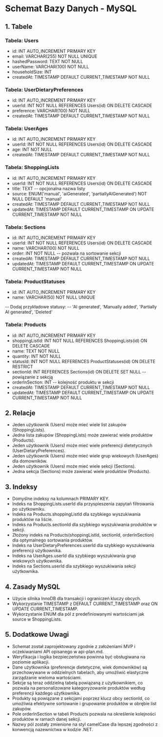 # Schemat Bazy Danych - MySQL

## 1. Tabele

### Tabela: Users
- id: INT AUTO_INCREMENT PRIMARY KEY
- email: VARCHAR(255) NOT NULL UNIQUE
- hashedPassword: TEXT NOT NULL
- userName: VARCHAR(100) NOT NULL
- householdSize: INT
- createdAt: TIMESTAMP DEFAULT CURRENT_TIMESTAMP NOT NULL

### Tabela: UserDietaryPreferences
- id: INT AUTO_INCREMENT PRIMARY KEY
- userId: INT NOT NULL REFERENCES Users(id) ON DELETE CASCADE
- preference: VARCHAR(100) NOT NULL
- createdAt: TIMESTAMP DEFAULT CURRENT_TIMESTAMP NOT NULL

### Tabela: UserAges
- id: INT AUTO_INCREMENT PRIMARY KEY
- userId: INT NOT NULL REFERENCES Users(id) ON DELETE CASCADE
- age: INT NOT NULL
- createdAt: TIMESTAMP DEFAULT CURRENT_TIMESTAMP NOT NULL

### Tabela: ShoppingLists
- id: INT AUTO_INCREMENT PRIMARY KEY
- userId: INT NOT NULL REFERENCES Users(id) ON DELETE CASCADE
- title: TEXT -- opcjonalna nazwa listy
- source: ENUM('manual', 'aiGenerated', 'partiallyAIGenerated') NOT NULL DEFAULT 'manual'
- createdAt: TIMESTAMP DEFAULT CURRENT_TIMESTAMP NOT NULL
- updatedAt: TIMESTAMP DEFAULT CURRENT_TIMESTAMP ON UPDATE CURRENT_TIMESTAMP NOT NULL

### Tabela: Sections
- id: INT AUTO_INCREMENT PRIMARY KEY
- userId: INT NOT NULL REFERENCES Users(id) ON DELETE CASCADE
- name: VARCHAR(100) NOT NULL
- order: INT NOT NULL -- pozwala na sortowanie sekcji
- createdAt: TIMESTAMP DEFAULT CURRENT_TIMESTAMP NOT NULL
- updatedAt: TIMESTAMP DEFAULT CURRENT_TIMESTAMP ON UPDATE CURRENT_TIMESTAMP NOT NULL

### Tabela: ProductStatuses
- id: INT AUTO_INCREMENT PRIMARY KEY
- name: VARCHAR(50) NOT NULL UNIQUE

-- Dodaj przykładowe statusy: 
-- 'AI generated', 'Manually added', 'Partially AI generated', 'Deleted'

### Tabela: Products
- id: INT AUTO_INCREMENT PRIMARY KEY
- shoppingListId: INT NOT NULL REFERENCES ShoppingLists(id) ON DELETE CASCADE
- name: TEXT NOT NULL
- quantity: INT NOT NULL
- statusId: INT NOT NULL REFERENCES ProductStatuses(id) ON DELETE RESTRICT
- sectionId: INT REFERENCES Sections(id) ON DELETE SET NULL -- powiązanie z sekcją
- orderInSection: INT -- kolejność produktu w sekcji
- createdAt: TIMESTAMP DEFAULT CURRENT_TIMESTAMP NOT NULL
- updatedAt: TIMESTAMP DEFAULT CURRENT_TIMESTAMP ON UPDATE CURRENT_TIMESTAMP NOT NULL

## 2. Relacje
- Jeden użytkownik (Users) może mieć wiele list zakupów (ShoppingLists).
- Jedna lista zakupów (ShoppingLists) może zawierać wiele produktów (Products).
- Jeden użytkownik (Users) może mieć wiele preferencji dietetycznych (UserDietaryPreferences).
- Jeden użytkownik (Users) może mieć wiele grup wiekowych (UserAges) dla domowników.
- Jeden użytkownik (Users) może mieć wiele sekcji (Sections).
- Jedna sekcja (Sections) może zawierać wiele produktów (Products).

## 3. Indeksy
- Domyślne indeksy na kolumnach PRIMARY KEY.
- Indeks na ShoppingLists.userId dla przyspieszenia zapytań filtrowania po użytkowniku.
- Indeks na Products.shoppingListId dla szybkiego wyszukiwania produktów na liście.
- Indeks na Products.sectionId dla szybkiego wyszukiwania produktów w sekcji.
- Złożony indeks na Products(shoppingListId, sectionId, orderInSection) dla optymalnego sortowania produktów.
- Indeks na UserDietaryPreferences.userId dla szybkiego wyszukiwania preferencji użytkownika.
- Indeks na UserAges.userId dla szybkiego wyszukiwania grup wiekowych użytkownika.
- Indeks na Sections.userId dla szybkiego wyszukiwania sekcji użytkownika.

## 4. Zasady MySQL
- Użycie silnika InnoDB dla transakcji i ograniczeń kluczy obcych.
- Wykorzystanie TIMESTAMP z DEFAULT CURRENT_TIMESTAMP oraz ON UPDATE CURRENT_TIMESTAMP.
- Wykorzystanie ENUM dla pól z predefiniowanymi wartościami jak source w ShoppingLists.

## 5. Dodatkowe Uwagi
- Schemat został zaprojektowany zgodnie z założeniami MVP i oczekiwaniami API opisanego w api-plan.md.
- Weryfikacja i logika bezpieczeństwa powinna być obsługiwana na poziomie aplikacji.
- Dane użytkownika (preferencje dietetyczne, wiek domowników) są przechowywane w oddzielnych tabelach, aby umożliwić elastyczne zarządzanie wieloma wartościami.
- Sekcje są teraz oddzielną tabelą powiązaną z użytkownikiem, co pozwala na personalizowane kategoryzowanie produktów według preferencji każdego użytkownika.
- Produkty są powiązane z sekcjami poprzez klucz obcy sectionId, co umożliwia efektywne sortowanie i grupowanie produktów w obrębie list zakupów.
- Pole orderInSection w tabeli Products pozwala na określenie kolejności produktów w ramach danej sekcji.
- Nazwy pól zostały zmienione na styl camelCase dla lepszej zgodności z konwencją nazewnictwa w kodzie .NET.
